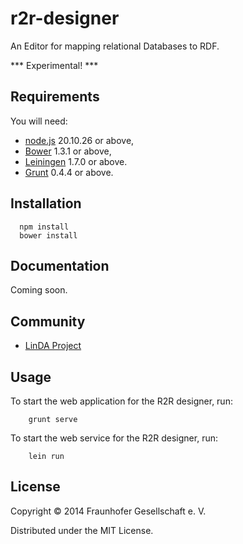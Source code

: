 r2r-designer
============

An Editor for mapping relational Databases to RDF.

*** Experimental! ***

## Requirements

You will need:

  * [node.js][1] 20.10.26 or above,
  * [Bower][2] 1.3.1 or above,
  * [Leiningen][3] 1.7.0 or above.
  * [Grunt][4] 0.4.4 or above.

[1]: http://nodejs.org 
[2]: https://github.com/bower/bower  
[3]: https://github.com/technomancy/leiningen
[4]: https://gruntjs.com

## Installation

```
  npm install
  bower install
```

## Documentation

Coming soon.

## Community

* [LinDA Project](http://linda-project.eu/)

## Usage

To start the web application for the R2R designer, run:

```
    grunt serve
```

To start the web service for the R2R designer, run:

```
    lein run
```

## License

Copyright &copy; 2014 Fraunhofer Gesellschaft e.&nbsp;V. 

Distributed under the MIT License.

